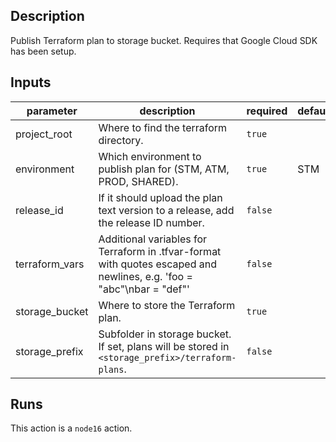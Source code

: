 ## Description

Publish Terraform plan to storage bucket. Requires that Google Cloud SDK has been setup.


## Inputs

| parameter | description | required | default |
| --- | --- | --- | --- |
| project_root | Where to find the terraform directory. | `true` |  |
| environment | Which environment to publish plan for (STM, ATM, PROD, SHARED). | `true` | STM |
| release_id | If it should upload the plan text version to a release, add the release ID number. | `false` |  |
| terraform_vars | Additional variables for Terraform in .tfvar-format with quotes escaped and newlines, e.g. 'foo = \"abc\"\nbar = \"def\"' | `false` |  |
| storage_bucket | Where to store the Terraform plan. | `true` |  |
| storage_prefix | Subfolder in storage bucket. If set, plans will be stored in `<storage_prefix>/terraform-plans`. | `false` |  |


## Runs

This action is a `node16` action.


